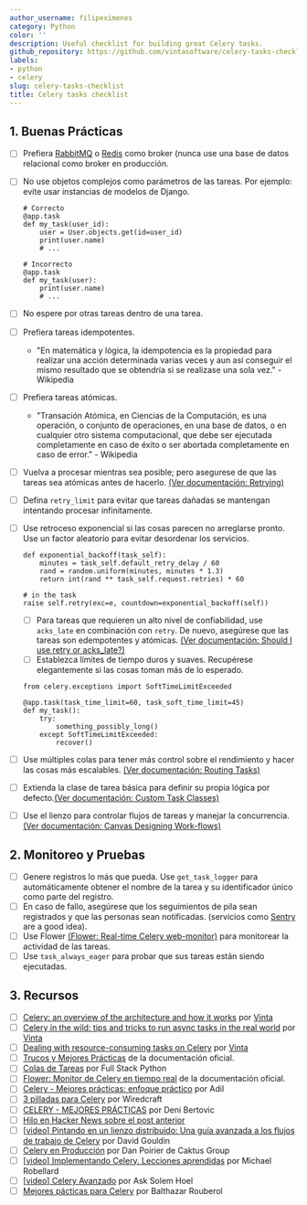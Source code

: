 ```yaml
---
author_username: filipeximenes
category: Python
color: ''
description: Useful checklist for building great Celery tasks.
github_repository: https://github.com/vintasoftware/celery-tasks-checklist
labels:
- python
- celery
slug: celery-tasks-checklist
title: Celery tasks checklist
---
```

## 1. Buenas Prácticas

  * [ ] Prefiera [RabbitMQ](https://www.rabbitmq.com/) o [Redis](https://redis.io/) como broker (nunca use una base de datos relacional como broker en producción.
  * [ ] No use objetos complejos como parámetros de las tareas. Por ejemplo: evite usar instancias de modelos de Django.
    ```
    # Correcto
    @app.task
    def my_task(user_id):
        user = User.objects.get(id=user_id)
        print(user.name)
        # ...
    ```

    ```
    # Incorrecto
    @app.task
    def my_task(user):
        print(user.name)
        # ...
    ```
  * [ ] No espere por otras tareas dentro de una tarea.
  * [ ] Prefiera tareas idempotentes.
    * "En matemática y lógica, la idempotencia es la propiedad para realizar una acción determinada varias veces y aun así conseguir el mismo resultado que se obtendría si se realizase una sola vez." - Wikipedia
  * [ ] Prefiera tareas atómicas.
    * "Transación Atómica, en Ciencias de la Computación, es una operación, o conjunto de operaciones, en una base de datos, o en cualquier otro sistema computacional, que debe ser ejecutada completamente en caso de éxito o ser abortada completamente en caso de error." - Wikipedia
  * [ ] Vuelva a procesar mientras sea posible; pero asegurese de que las tareas sea atómicas antes de hacerlo. [(Ver documentación: Retrying)](http://docs.celeryproject.org/en/latest/userguide/tasks.html#retrying)
  * [ ] Defina `retry_limit` para evitar que tareas dañadas se mantengan intentando procesar infinitamente.
  * [ ] Use retroceso exponencial si las cosas parecen no arreglarse pronto. Use un factor aleatorio para evitar desordenar los servicios.
    ```
    def exponential_backoff(task_self):
        minutes = task_self.default_retry_delay / 60
        rand = random.uniform(minutes, minutes * 1.3)
        return int(rand ** task_self.request.retries) * 60

    # in the task
    raise self.retry(exc=e, countdown=exponential_backoff(self))
    ```
      * [ ] Para tareas que requieren un alto nivel de confiabilidad, use `acks_late` en combinación con `retry`. De nuevo, asegúrese que las tareas son edempotentes y atómicas. [(Ver documentación: Should I use retry or acks_late?)](http://docs.celeryproject.org/en/latest/faq.html#faq-acks-late-vs-retry)
      * [ ] Establezca límites de tiempo duros y suaves. Recupérese elegantemente si las cosas toman más de lo esperado.
    ```
    from celery.exceptions import SoftTimeLimitExceeded

    @app.task(task_time_limit=60, task_soft_time_limit=45)
    def my_task():
        try:
            something_possibly_long()
        except SoftTimeLimitExceeded:
            recover()
    ```
  * [ ] Use múltiples colas para tener más control sobre el rendimiento y hacer las cosas más escalables. [(Ver documentación: Routing Tasks)](http://docs.celeryproject.org/en/latest/userguide/routing.html)
  * [ ] Extienda la clase de tarea básica para definir su propia lógica por defecto.[(Ver documentación: Custom Task Classes)](http://docs.celeryproject.org/en/latest/userguide/tasks.html#custom-task-classes)
  * [ ] Use el lienzo para controlar flujos de tareas y manejar la concurrencia. [(Ver documentación: Canvas Designing Work-flows)](http://docs.celeryproject.org/en/latest/userguide/canvas.html)

## 2. Monitoreo y Pruebas
  * [ ] Genere registros lo más que pueda. Use `get_task_logger`  para automáticamente obtener el nombre de la tarea y su identificador único como parte del registro. 
  * [ ] En caso de fallo, asegúrese que los seguimientos de pila sean registrados y que las personas sean notificadas. (servicios como [Sentry](https://sentry.io) are a good idea).
  * [ ] Use Flower [(Flower: Real-time Celery web-monitor)](http://docs.celeryproject.org/en/latest/userguide/monitoring.html#flower-real-time-celery-web-monitor) para monitorear la actividad de las tareas.
  * [ ] Use `task_always_eager` para probar que sus tareas están siendo ejecutadas.

## 3. Recursos
  * [ ] [Celery: an overview of the architecture and how it works](https://www.vinta.com.br/blog/2017/celery-overview-archtecture-and-how-it-works/) por [Vinta](https://www.vinta.com.br/)
  * [ ] [Celery in the wild: tips and tricks to run async tasks in the real world](https://www.vinta.com.br/blog/2018/celery-wild-tips-and-tricks-run-async-tasks-real-world/) por [Vinta](https://www.vinta.com.br/)
  * [ ] [Dealing with resource-consuming tasks on Celery](https://www.vinta.com.br/blog/2018/dealing-resource-consuming-tasks-celery/) por [Vinta](https://www.vinta.com.br/)
  * [ ] [Trucos y Mejores Prácticas](http://celery.readthedocs.io/en/latest/userguide/tasks.html#tips-and-best-practices) de la documentación oficial.
  * [ ] [Colas de Tareas](https://www.fullstackpython.com/task-queues.html) por Full Stack Python
  * [ ] [Flower: Monitor de Celery en tiempo real](http://celery.readthedocs.io/en/latest/userguide/monitoring.html#flower-real-time-celery-web-monitor) de la documentación oficial.
  * [ ] [Celery - Mejores prácticas: enfoque práctico](https://khashtamov.com/en/celery-best-practices-practical-approach/) por Adil
  * [ ] [3 pilladas para Celery](https://wiredcraft.com/blog/3-gotchas-for-celery/) por Wiredcraft
  * [ ] [CELERY - MEJORES PRÁCTICAS](https://denibertovic.com/posts/celery-best-practices/) por Deni Bertovic
  * [ ] [Hilo en Hacker News sobre el post anterior](https://news.ycombinator.com/item?id=7909201)
  * [ ] [[video] Pintando en un lienzo distribuido: Una guía avanzada a los flujos de trabajo de Celery](https://www.youtube.com/watch?v=XoMu8vhdc-A) por David Gouldin
  * [ ] [Celery en Producción](https://www.caktusgroup.com/blog/2014/09/29/celery-production/) por Dan Poirier de Caktus Group
  * [ ] [[video] Implementando Celery. Lecciones aprendidas](https://www.youtube.com/watch?v=hmtSe0yPi6I) por Michael Robellard
  * [ ] [[video] Celery Avanzado](https://www.youtube.com/watch?v=gpKMwPoldak&t=1416s) por Ask Solem Hoel
  * [ ] [Mejores pácticas para Celery](https://blog.balthazar-rouberol.com/celery-best-practices) por Balthazar Rouberol
